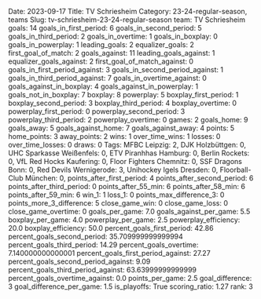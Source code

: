 Date: 2023-09-17
Title: TV Schriesheim
Category: 23-24-regular-season, teams
Slug: tv-schriesheim-23-24-regular-season
team: TV Schriesheim
goals: 14
goals_in_first_period: 6
goals_in_second_period: 5
goals_in_third_period: 2
goals_in_overtime: 1
goals_in_boxplay: 0
goals_in_powerplay: 1
leading_goals: 2
equalizer_goals: 2
first_goal_of_match: 2
goals_against: 11
leading_goals_against: 1
equalizer_goals_against: 2
first_goal_of_match_against: 0
goals_in_first_period_against: 3
goals_in_second_period_against: 1
goals_in_third_period_against: 7
goals_in_overtime_against: 0
goals_against_in_boxplay: 4
goals_against_in_powerplay: 1
goals_not_in_boxplay: 7
boxplay: 8
powerplay: 5
boxplay_first_period: 1
boxplay_second_period: 3
boxplay_third_period: 4
boxplay_overtime: 0
powerplay_first_period: 0
powerplay_second_period: 3
powerplay_third_period: 2
powerplay_overtime: 0
games: 2
goals_home: 9
goals_away: 5
goals_against_home: 7
goals_against_away: 4
points: 5
home_points: 3
away_points: 2
wins: 1
over_time_wins: 1
losses: 0
over_time_losses: 0
draws: 0
Tags:  MFBC Leipzig: 2,  DJK Holzbüttgen: 0,  UHC Sparkasse Weißenfels: 0,  ETV Piranhhas Hamburg: 0,  Berlin Rockets: 0,  VfL Red Hocks Kaufering: 0,  Floor Fighters Chemnitz: 0,  SSF Dragons Bonn: 0,  Red Devils Wernigerode: 3,  Unihockey Igels Dresden: 0,  Floorball-Club München: 0,
points_after_first_period: 4
points_after_second_period: 6
points_after_third_period: 0
points_after_55_min: 6
points_after_58_min: 6
points_after_59_min: 6
win_1: 1
loss_1: 0
points_max_difference_3: 0
points_more_3_difference: 5
close_game_win: 0
close_game_loss: 0
close_game_overtime: 0
goals_per_game: 7.0
goals_against_per_game: 5.5
boxplay_per_game: 4.0
powerplay_per_game: 2.5
powerplay_efficiency: 20.0
boxplay_efficiency: 50.0
percent_goals_first_period: 42.86
percent_goals_second_period: 35.709999999999994
percent_goals_third_period: 14.29
percent_goals_overtime: 7.140000000000001
percent_goals_first_period_against: 27.27
percent_goals_second_period_against: 9.09
percent_goals_third_period_against: 63.63999999999999
percent_goals_overtime_against: 0.0
points_per_game: 2.5
goal_difference: 3
goal_difference_per_game: 1.5
is_playoffs: True
scoring_ratio: 1.27
rank: 3
